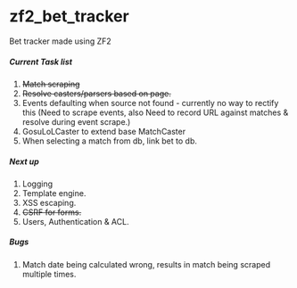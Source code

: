 zf2_bet_tracker
===============

Bet tracker made using ZF2


##### Current Task list

1. ~~Match scraping~~
2. ~~Resolve casters/parsers based on page.~~
3. Events defaulting when source not found - currently no way to rectify this (Need to scrape events, also Need to record URL against matches & resolve during event scrape.)
4. GosuLoLCaster to extend base MatchCaster
5. When selecting a match from db, link bet to db.

##### Next up

1. Logging
2. Template engine.
3. XSS escaping.
4. ~~CSRF for forms.~~
5. Users, Authentication & ACL.


##### Bugs

1. Match date being calculated wrong, results in match being scraped multiple times.
